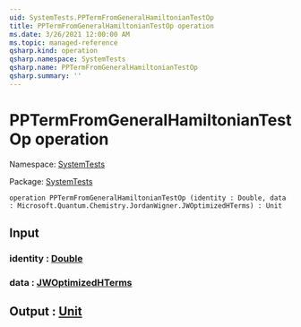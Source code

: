 ```yaml
---
uid: SystemTests.PPTermFromGeneralHamiltonianTestOp
title: PPTermFromGeneralHamiltonianTestOp operation
ms.date: 3/26/2021 12:00:00 AM
ms.topic: managed-reference
qsharp.kind: operation
qsharp.namespace: SystemTests
qsharp.name: PPTermFromGeneralHamiltonianTestOp
qsharp.summary: ''
---
```


# PPTermFromGeneralHamiltonianTestOp operation

Namespace: [SystemTests](xref:SystemTests)

Package: [SystemTests](https://nuget.org/packages/SystemTests)




```qsharp
operation PPTermFromGeneralHamiltonianTestOp (identity : Double, data : Microsoft.Quantum.Chemistry.JordanWigner.JWOptimizedHTerms) : Unit
```


## Input

### identity : [Double](xref:microsoft.quantum.lang-ref.double)




### data : [JWOptimizedHTerms](xref:Microsoft.Quantum.Chemistry.JordanWigner.JWOptimizedHTerms)





## Output : [Unit](xref:microsoft.quantum.lang-ref.unit)

